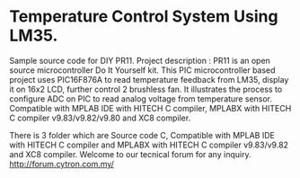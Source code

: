 # Temperature Control System Using LM35.
Sample source code for DIY PR11. Project description : PR11 is an open source microcontroller Do It Yourself kit. This PIC microcontroller based project uses PIC16F876A to read temperature feedback from LM35, display it on 16x2 LCD, further control 2 brushless fan. It illustrates the process to configure ADC on PIC to read analog voltage from temperature sensor. Compatible with MPLAB IDE with HITECH C compiler, MPLABX with HITECH C compiler v9.83/v9.82/v9.80 and XC8 compiler.

There is 3 folder which are Source code C, Compatible with MPLAB IDE with HITECH C compiler and MPLABX with HITECH C compiler v9.83/v9.82 and XC8 compiler.
Welcome to our tecnical forum for any inquiry. http://forum.cytron.com.my/
